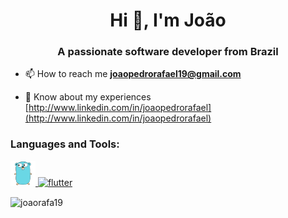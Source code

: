<h1 align="center">Hi 👋, I'm João</h1>
<h3 align="center">A passionate software developer from Brazil</h3>



- 📫 How to reach me **joaopedrorafael19@gmail.com**

- 📄 Know about my experiences [http://www.linkedin.com/in/joaopedrorafael](http://www.linkedin.com/in/joaopedrorafael)

<!--START_SECTION:waka-->
<!--END_SECTION:waka-->

<h3 align="left">Languages and Tools:</h3>
<p align="left">
<a href="https://golang.org" target="_blank" rel="noreferrer"> <img src="https://raw.githubusercontent.com/devicons/devicon/master/icons/go/go-original.svg" alt="go" width="40" height="40"/> </a>
<a href="https://flutter.dev" target="_blank" rel="noreferrer">
  <img src="https://www.vectorlogo.zone/logos/flutterio/flutterio-icon.svg" alt="flutter" width="40" height="40"/> </a>


[](https://github-readme-stats.vercel.app/api?username=joaorafa19&show=reviews,discussions_started,discussions_answered,prs_merged,prs_merged_percentage&show_icons=true)

<p><img align="center" src="https://github-readme-streak-stats.herokuapp.com/?user=joaorafa19&" alt="joaorafa19" /></p>
